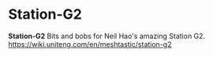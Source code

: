 # Station-G2

**Station-G2** 
Bits and bobs for Neil Hao's amazing Station G2.  
https://wiki.uniteng.com/en/meshtastic/station-g2
